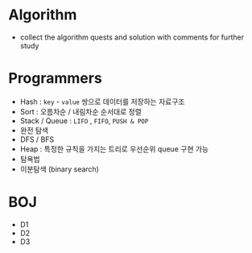 # Algorithm
- collect the algorithm quests and solution with comments for further study

 # Programmers 
  - Hash : `key` - `value` 쌍으로 데이터를 저장하는 자료구조
  - Sort : 오름차순 / 내림차순 순서대로 정렬
  - Stack / Queue : `LIFO` , `FIFO`, `PUSH & POP` 
  - 완전 탐색
  - DFS / BFS
  - Heap : 특정한 규칙을 가지는 트리로 우선순위 queue 구현 가능
  - 탐욕법
  - 이분탐색 (binary search)

 # BOJ
  - D1
  - D2
  - D3

